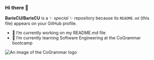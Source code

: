### Hi there 👋

**BarisCU/BarisCU** is a ✨ _special_ ✨ repository because its `README.md` (this file) appears on your GitHub profile.

- 🔭 I’m currently working on my README.md file
- 🌱 I’m currently learning Software Engineering at the CoGrammar bootcamp

<picture>
 <source media="(prefers-color-scheme: dark)" srcset="https://s3-eu-west-1.amazonaws.com/tpd/logos/65547063d19d86de99ead42f/0x0.png">
 <source media="(prefers-color-scheme: light)" srcset="https://s3-eu-west-1.amazonaws.com/tpd/logos/65547063d19d86de99ead42f/0x0.png">
 <img alt="An image of the CoGrammar logo" src="https://s3-eu-west-1.amazonaws.com/tpd/logos/65547063d19d86de99ead42f/0x0.png">
</picture>




<!--
**BarisCU/BarisCU** is a ✨ _special_ ✨ repository because its `README.md` (this file) appears on your GitHub profile.

Here are some ideas to get you started:

- 🔭 I’m currently working on my README.md file
- 🌱 I’m currently learning Software Engineering at the CoGrammar bootcamp

<picture>
 <source media="(prefers-color-scheme: dark)" srcset="[YOUR-DARKMODE-IMAGE](https://s3-eu-west-1.amazonaws.com/tpd/logos/65547063d19d86de99ead42f/0x0.png)">
 <source media="(prefers-color-scheme: light)" srcset="[YOUR-LIGHTMODE-IMAGE](https://s3-eu-west-1.amazonaws.com/tpd/logos/65547063d19d86de99ead42f/0x0.png)">
 <img alt="An image of the CoGrammar logo" src="[YOUR-DEFAULT-IMAGE](https://s3-eu-west-1.amazonaws.com/tpd/logos/65547063d19d86de99ead42f/0x0.png)">
</picture>
